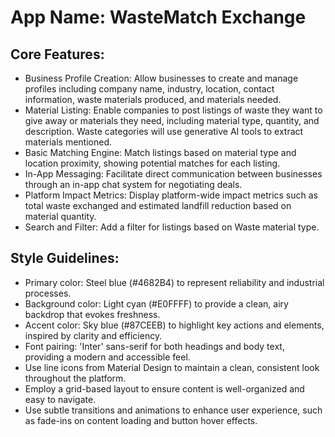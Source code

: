 # **App Name**: WasteMatch Exchange

## Core Features:

- Business Profile Creation: Allow businesses to create and manage profiles including company name, industry, location, contact information, waste materials produced, and materials needed.
- Material Listing: Enable companies to post listings of waste they want to give away or materials they need, including material type, quantity, and description. Waste categories will use generative AI tools to extract materials mentioned.
- Basic Matching Engine: Match listings based on material type and location proximity, showing potential matches for each listing.
- In-App Messaging: Facilitate direct communication between businesses through an in-app chat system for negotiating deals.
- Platform Impact Metrics: Display platform-wide impact metrics such as total waste exchanged and estimated landfill reduction based on material quantity.
- Search and Filter: Add a filter for listings based on Waste material type.

## Style Guidelines:

- Primary color: Steel blue (#4682B4) to represent reliability and industrial processes.
- Background color: Light cyan (#E0FFFF) to provide a clean, airy backdrop that evokes freshness.
- Accent color: Sky blue (#87CEEB) to highlight key actions and elements, inspired by clarity and efficiency.
- Font pairing: 'Inter' sans-serif for both headings and body text, providing a modern and accessible feel.
- Use line icons from Material Design to maintain a clean, consistent look throughout the platform.
- Employ a grid-based layout to ensure content is well-organized and easy to navigate.
- Use subtle transitions and animations to enhance user experience, such as fade-ins on content loading and button hover effects.